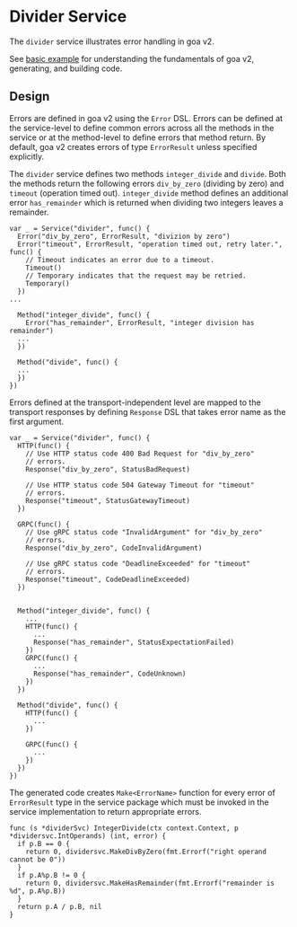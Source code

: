# Divider Service

The `divider` service illustrates error handling in goa v2.

See [basic example](https://github.com/goadesign/goa/tree/v2/examples/calc) for
understanding the fundamentals of goa v2, generating, and building code. 

## Design

Errors are defined in goa v2 using the `Error` DSL. Errors can be defined at
the service-level to define common errors across all the methods in the service
or at the method-level to define errors that method return. By default, goa v2
creates errors of type `ErrorResult` unless specified explicitly.

The `divider` service defines two methods `integer_divide` and `divide`.
Both the methods return the following errors `div_by_zero` (dividing by zero)
and `timeout` (operation timed out). `integer_divide` method defines an
additional error `has_remainder` which is returned when dividing two integers
leaves a remainder.

```
var _ = Service("divider", func() {
  Error("div_by_zero", ErrorResult, "divizion by zero")
  Error("timeout", ErrorResult, "operation timed out, retry later.", func() {
    // Timeout indicates an error due to a timeout.
    Timeout()
    // Temporary indicates that the request may be retried.
    Temporary()
  })
...

  Method("integer_divide", func() {
    Error("has_remainder", ErrorResult, "integer division has remainder")
  ...
  })

  Method("divide", func() {
  ...
  })
})

```

Errors defined at the transport-independent level are mapped to the transport
responses by defining `Response` DSL that takes error name as the first
argument.

```
var _ = Service("divider", func() {
  HTTP(func() {
    // Use HTTP status code 400 Bad Request for "div_by_zero"
    // errors.
    Response("div_by_zero", StatusBadRequest)

    // Use HTTP status code 504 Gateway Timeout for "timeout"
    // errors.
    Response("timeout", StatusGatewayTimeout)
  })

  GRPC(func() {
    // Use gRPC status code "InvalidArgument" for "div_by_zero"
    // errors.
    Response("div_by_zero", CodeInvalidArgument)

    // Use gRPC status code "DeadlineExceeded" for "timeout"
    // errors.
    Response("timeout", CodeDeadlineExceeded)
  })
  

  Method("integer_divide", func() {
    ...
    HTTP(func() {
      ...
      Response("has_remainder", StatusExpectationFailed)
    })
    GRPC(func() {
      ...
      Response("has_remainder", CodeUnknown)
    })
  })

  Method("divide", func() {
    HTTP(func() {
      ...
    })

    GRPC(func() {
      ...
    })
  })
})
```

The generated code creates `Make<ErrorName>` function for every error of
`ErrorResult` type in the service package which must be invoked in the service
implementation to return appropriate errors.

```
func (s *dividerSvc) IntegerDivide(ctx context.Context, p *dividersvc.IntOperands) (int, error) {
  if p.B == 0 {
    return 0, dividersvc.MakeDivByZero(fmt.Errorf("right operand cannot be 0"))
  }
  if p.A%p.B != 0 {
    return 0, dividersvc.MakeHasRemainder(fmt.Errorf("remainder is %d", p.A%p.B))
  }
  return p.A / p.B, nil
}
```

